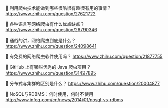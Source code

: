 	利用爬虫技术能做到哪些很酷很有趣很有用的事情？
https://www.zhihu.com/question/27621722 


	各种语言写网络爬虫有什么优点缺点？
https://www.zhihu.com/question/26790346


	通俗的讲，网络爬虫到底是什么？
https://www.zhihu.com/question/24098641


	有免费的网络爬虫软件使用吗？
https://www.zhihu.com/question/21877755


	GitHub 上有哪些优秀的 Java 爬虫项目？
https://www.zhihu.com/question/31427895


	分布式与集群的区别是什么？
https://www.zhihu.com/question/20004877


	NoSQL与RDBMS：何时使用，何时不使用
http://www.infoq.com/cn/news/2014/01/nosql-vs-rdbms
